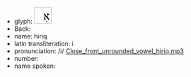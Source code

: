 - glyph: ![paste-22355304775681.jpg](./94.jpg)
- Back: 
- name: hiriq
- latin transliteration: i
- pronunciation: /i/ [Close_front_unrounded_vowel_hiriq.mp3](./58.mp3)
- number: 
- name spoken: 